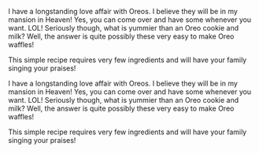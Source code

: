 I have a longstanding love affair with Oreos. I believe they will be in my mansion in Heaven! Yes, you can come over and have some whenever you want. LOL! Seriously though, what is yummier than an Oreo cookie and milk? Well, the answer is quite possibly these very easy to make Oreo waffles!

This simple recipe requires very few ingredients and will have your family singing your praises!

I have a longstanding love affair with Oreos. I believe they will be in my mansion in Heaven! Yes, you can come over and have some whenever you want. LOL! Seriously though, what is yummier than an Oreo cookie and milk? Well, the answer is quite possibly these very easy to make Oreo waffles!

This simple recipe requires very few ingredients and will have your family singing your praises!

